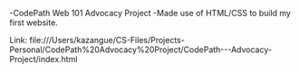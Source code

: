 -CodePath Web 101 Advocacy Project
-Made use of HTML/CSS to build my first website.

Link: file:///Users/kazangue/CS-Files/Projects-Personal/CodePath%20Advocacy%20Project/CodePath---Advocacy-Project/index.html
